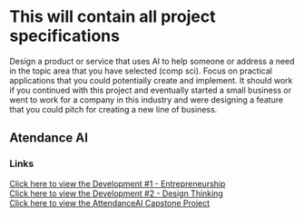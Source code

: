 <!--Press the Preview unless editing ^^^^^^^-->

<h1>This will contain all project specifications</h1>
<p>
Design a product or service that uses AI to help someone or address a need in the topic area that you have selected (comp sci). Focus on practical applications that you could potentially create and implement. It should work if you continued with this project and eventually started a small business or went to work for a company in this industry and were designing a feature that you could pitch for creating a new line of business.
</p>
<h2>Atendance AI</h2>
<h3>Links</h3>
<a href="https://docs.google.com/document/d/1Hf-wZ1UnPxEkOTYmk16WvssJ8hw8QEQs_PAgXXkORuw/edit?tab=t.0#heading=h.f0lhi7cm48fh" target="_blank">Click here to view the Development #1 - Entrepreneurship</a>
<br>
<a href="https://docs.google.com/document/d/17vy8ihEKFmGJUStANtkew-H_Og4kvuByM8LTcbAbAd4/edit?tab=t.0#heading=h.f0lhi7cm48fh" target="_blank">Click here to view the Development #2 - Design Thinking </a>
<br>
<a href="https://docs.google.com/presentation/d/1p8pUw5QJDYvFM2E_cnXSQdlKjvD5-LiyU8BN5rg-LrY/edit" target="_blank">Click here to view the AttendanceAI Capstone Project</a>
